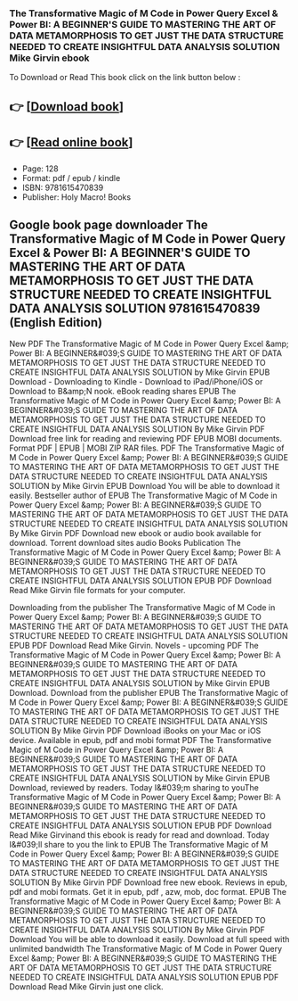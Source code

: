 ### The Transformative Magic of M Code in Power Query Excel & Power BI: A BEGINNER'S GUIDE TO MASTERING THE ART OF DATA METAMORPHOSIS TO GET JUST THE DATA STRUCTURE NEEDED TO CREATE INSIGHTFUL DATA ANALYSIS SOLUTION Mike Girvin ebook

To Download or Read This book click on the link button below :

## 👉  [**[Download book](http://filesbooks.info/download.php?group=book&from=github.com&id=705558&lnk=1061 "Download book")**]

## 👉  [**[Read online book](http://filesbooks.info/download.php?group=book&from=github.com&id=705558&lnk=1061 "Read online book")**]


* Page: 128
* Format: pdf / epub / kindle
* ISBN: 9781615470839
* Publisher: Holy Macro! Books



## Google book page downloader The Transformative Magic of M Code in Power Query Excel & Power BI: A BEGINNER'S GUIDE TO MASTERING THE ART OF DATA METAMORPHOSIS TO GET JUST THE DATA STRUCTURE NEEDED TO CREATE INSIGHTFUL DATA ANALYSIS SOLUTION 9781615470839 (English Edition)


New PDF The Transformative Magic of M Code in Power Query Excel &amp;amp; Power BI: A BEGINNER&amp;#039;S GUIDE TO MASTERING THE ART OF DATA METAMORPHOSIS TO GET JUST THE DATA STRUCTURE NEEDED TO CREATE INSIGHTFUL DATA ANALYSIS SOLUTION by Mike Girvin EPUB Download - Downloading to Kindle - Download to iPad/iPhone/iOS or Download to B&amp;amp;N nook. eBook reading shares EPUB The Transformative Magic of M Code in Power Query Excel &amp;amp; Power BI: A BEGINNER&amp;#039;S GUIDE TO MASTERING THE ART OF DATA METAMORPHOSIS TO GET JUST THE DATA STRUCTURE NEEDED TO CREATE INSIGHTFUL DATA ANALYSIS SOLUTION By Mike Girvin PDF Download free link for reading and reviewing PDF EPUB MOBI documents. Format PDF | EPUB | MOBI ZIP RAR files. PDF The Transformative Magic of M Code in Power Query Excel &amp;amp; Power BI: A BEGINNER&amp;#039;S GUIDE TO MASTERING THE ART OF DATA METAMORPHOSIS TO GET JUST THE DATA STRUCTURE NEEDED TO CREATE INSIGHTFUL DATA ANALYSIS SOLUTION by Mike Girvin EPUB Download You will be able to download it easily. Bestseller author of EPUB The Transformative Magic of M Code in Power Query Excel &amp;amp; Power BI: A BEGINNER&amp;#039;S GUIDE TO MASTERING THE ART OF DATA METAMORPHOSIS TO GET JUST THE DATA STRUCTURE NEEDED TO CREATE INSIGHTFUL DATA ANALYSIS SOLUTION By Mike Girvin PDF Download new ebook or audio book available for download. Torrent download sites audio Books Publication The Transformative Magic of M Code in Power Query Excel &amp;amp; Power BI: A BEGINNER&amp;#039;S GUIDE TO MASTERING THE ART OF DATA METAMORPHOSIS TO GET JUST THE DATA STRUCTURE NEEDED TO CREATE INSIGHTFUL DATA ANALYSIS SOLUTION EPUB PDF Download Read Mike Girvin file formats for your computer.

Downloading from the publisher The Transformative Magic of M Code in Power Query Excel &amp;amp; Power BI: A BEGINNER&amp;#039;S GUIDE TO MASTERING THE ART OF DATA METAMORPHOSIS TO GET JUST THE DATA STRUCTURE NEEDED TO CREATE INSIGHTFUL DATA ANALYSIS SOLUTION EPUB PDF Download Read Mike Girvin. Novels - upcoming PDF The Transformative Magic of M Code in Power Query Excel &amp;amp; Power BI: A BEGINNER&amp;#039;S GUIDE TO MASTERING THE ART OF DATA METAMORPHOSIS TO GET JUST THE DATA STRUCTURE NEEDED TO CREATE INSIGHTFUL DATA ANALYSIS SOLUTION by Mike Girvin EPUB Download. Download from the publisher EPUB The Transformative Magic of M Code in Power Query Excel &amp;amp; Power BI: A BEGINNER&amp;#039;S GUIDE TO MASTERING THE ART OF DATA METAMORPHOSIS TO GET JUST THE DATA STRUCTURE NEEDED TO CREATE INSIGHTFUL DATA ANALYSIS SOLUTION By Mike Girvin PDF Download iBooks on your Mac or iOS device. Available in epub, pdf and mobi format PDF The Transformative Magic of M Code in Power Query Excel &amp;amp; Power BI: A BEGINNER&amp;#039;S GUIDE TO MASTERING THE ART OF DATA METAMORPHOSIS TO GET JUST THE DATA STRUCTURE NEEDED TO CREATE INSIGHTFUL DATA ANALYSIS SOLUTION by Mike Girvin EPUB Download, reviewed by readers. Today I&amp;#039;m sharing to youThe Transformative Magic of M Code in Power Query Excel &amp;amp; Power BI: A BEGINNER&amp;#039;S GUIDE TO MASTERING THE ART OF DATA METAMORPHOSIS TO GET JUST THE DATA STRUCTURE NEEDED TO CREATE INSIGHTFUL DATA ANALYSIS SOLUTION EPUB PDF Download Read Mike Girvinand this ebook is ready for read and download. Today I&amp;#039;ll share to you the link to EPUB The Transformative Magic of M Code in Power Query Excel &amp;amp; Power BI: A BEGINNER&amp;#039;S GUIDE TO MASTERING THE ART OF DATA METAMORPHOSIS TO GET JUST THE DATA STRUCTURE NEEDED TO CREATE INSIGHTFUL DATA ANALYSIS SOLUTION By Mike Girvin PDF Download free new ebook. Reviews in epub, pdf and mobi formats. Get it in epub, pdf , azw, mob, doc format. EPUB The Transformative Magic of M Code in Power Query Excel &amp;amp; Power BI: A BEGINNER&amp;#039;S GUIDE TO MASTERING THE ART OF DATA METAMORPHOSIS TO GET JUST THE DATA STRUCTURE NEEDED TO CREATE INSIGHTFUL DATA ANALYSIS SOLUTION By Mike Girvin PDF Download You will be able to download it easily. Download at full speed with unlimited bandwidth The Transformative Magic of M Code in Power Query Excel &amp;amp; Power BI: A BEGINNER&amp;#039;S GUIDE TO MASTERING THE ART OF DATA METAMORPHOSIS TO GET JUST THE DATA STRUCTURE NEEDED TO CREATE INSIGHTFUL DATA ANALYSIS SOLUTION EPUB PDF Download Read Mike Girvin just one click.





